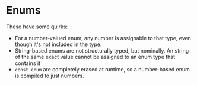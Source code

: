 # Enums
These have some quirks:

* For a number-valued enum, any number is assignable to that type, even though it's not included in the type.
* String-based enums are not structurally typed, but nominally. An string of the same exact value cannot be assigned to an enum type that contains it
* `const enum` are completely erased at runtime, so a number-based enum is compiled to just numbers.
